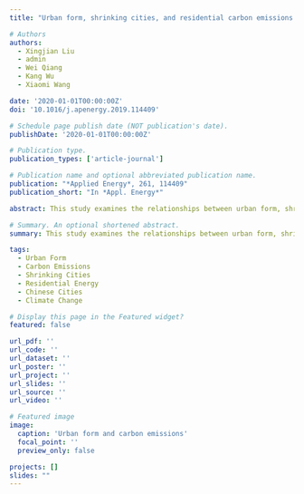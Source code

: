```yaml
---
title: "Urban form, shrinking cities, and residential carbon emissions: evidence from Chinese city-regions (2020)"

# Authors
authors:
  - Xingjian Liu
  - admin
  - Wei Qiang
  - Kang Wu
  - Xiaomi Wang

date: '2020-01-01T00:00:00Z'
doi: '10.1016/j.apenergy.2019.114409'

# Schedule page publish date (NOT publication's date).
publishDate: '2020-01-01T00:00:00Z'

# Publication type.
publication_types: ['article-journal']

# Publication name and optional abbreviated publication name.
publication: "*Applied Energy*, 261, 114409"
publication_short: "In *Appl. Energy*"

abstract: This study examines the relationships between urban form, shrinking cities, and residential carbon emissions using evidence from Chinese city-regions. We analyze how different urban morphologies and demographic changes affect residential energy consumption and carbon emissions. The research provides insights into sustainable urban development strategies and climate change mitigation through urban planning.

# Summary. An optional shortened abstract.
summary: This study examines the relationships between urban form, shrinking cities, and residential carbon emissions using evidence from Chinese city-regions.

tags:
  - Urban Form
  - Carbon Emissions
  - Shrinking Cities
  - Residential Energy
  - Chinese Cities
  - Climate Change

# Display this page in the Featured widget?
featured: false

url_pdf: ''
url_code: ''
url_dataset: ''
url_poster: ''
url_project: ''
url_slides: ''
url_source: ''
url_video: ''

# Featured image
image:
  caption: 'Urban form and carbon emissions'
  focal_point: ''
  preview_only: false

projects: []
slides: ""
---
```

